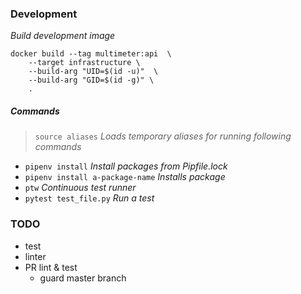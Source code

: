 ### Development

*Build development image*
```
docker build --tag multimeter:api  \
    --target infrastructure \
    --build-arg "UID=$(id -u)"  \
    --build-arg "GID=$(id -g)" \
    .
```
##### Commands
> `source aliases` *Loads temporary aliases for running following commands*
- `pipenv install` *Install packages from Pipfile.lock*
- `pipenv install a-package-name` *Installs package*
- `ptw` *Continuous test runner* 
- `pytest test_file.py` *Run a test* 


### TODO

- test
- linter
- PR lint & test
    - guard master branch
